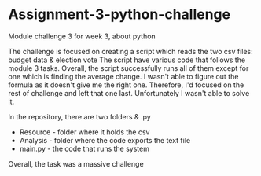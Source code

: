 # Assignment-3-python-challenge
Module challenge 3 for week 3, about python

The challenge is focused on creating a script which reads the two csv files: budget data & election vote
The script have various code that follows the module 3 tasks.
Overall, the script successfully runs all of them except for one which is finding the average change. I wasn't able to figure out the formula as it doesn't give me the right one.
Therefore, I'd focused on the rest of challenge and left that one last. Unfortunately I wasn't able to solve it.

In the repository, there are two folders & .py
- Resource - folder where it holds the csv
- Analysis - folder where the code exports the text file
- main.py - the code that runs the system

Overall, the task was a massive challenge
